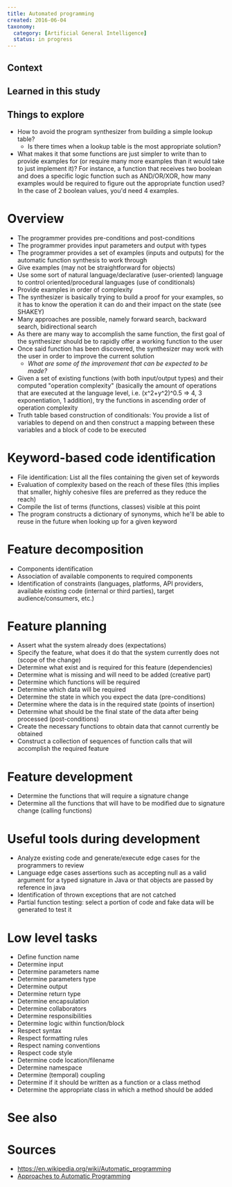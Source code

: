 ```yaml
---
title: Automated programming
created: 2016-06-04
taxonomy:
  category: [Artificial General Intelligence]
  status: in progress
---
```


## Context

## Learned in this study

## Things to explore
* How to avoid the program synthesizer from building a simple lookup table?
	* Is there times when a lookup table is the most appropriate solution?
* What makes it that some functions are just simpler to write than to provide examples for (or require many more examples than it would take to just implement it)? For instance, a function that receives two boolean and does a specific logic function such as AND/OR/XOR, how many examples would be required to figure out the appropriate function used? In the case of 2 boolean values, you'd need 4 examples.

# Overview
* The programmer provides pre-conditions and post-conditions
* The programmer provides input parameters and output with types
* The programmer provides a set of examples (inputs and outputs) for the automatic function synthesis to work through
* Give examples (may not be straightforward for objects)
* Use some sort of natural language/declarative (user-oriented) language to control oriented/procedural languages (use of conditionals)
* Provide examples in order of complexity
* The synthesizer is basically trying to build a proof for your examples, so it has to know the operation it can do and their impact on the state (see SHAKEY)
* Many approaches are possible, namely forward search, backward search, bidirectional search
* As there are many way to accomplish the same function, the first goal of the synthesizer should be to rapidly offer a working function to the user
* Once said function has been discovered, the synthesizer may work with the user in order to improve the current solution
	* *What are some of the improvement that can be expected to be made?*
* Given a set of existing functions (with both input/output types) and their computed "operation complexity" (basically the amount of operations that are executed at the language level, i.e. (x^2+y^2)^0.5 => 4, 3 exponentiation, 1 addition), try the functions in ascending order of operation complexity
* Truth table based construction of conditionals: You provide a list of variables to depend on and then construct a mapping between these variables and a block of code to be executed

# Keyword-based code identification
* File identification: List all the files containing the given set of keywords
* Evaluation of complexity based on the reach of these files (this implies that smaller, highly cohesive files are preferred as they reduce the reach)
* Compile the list of terms (functions, classes) visible at this point
* The program constructs a dictionary of synonyms, which he'll be able to reuse in the future when looking up for a given keyword

# Feature decomposition
* Components identification
* Association of available components to required components
* Identification of constraints (languages, platforms, API providers, available existing code (internal or third parties), target audience/consumers, etc.)

# Feature planning
* Assert what the system already does (expectations)
* Specify the feature, what does it do that the system currently does not (scope of the change)
* Determine what exist and is required for this feature (dependencies)
* Determine what is missing and will need to be added (creative part)
* Determine which functions will be required
* Determine which data will be required
* Determine the state in which you expect the data (pre-conditions)
* Determine where the data is in the required state (points of insertion)
* Determine what should be the final state of the data after being processed (post-conditions)
* Create the necessary functions to obtain data that cannot currently be obtained
* Construct a collection of sequences of function calls that will accomplish the required feature

# Feature development
* Determine the functions that will require a signature change
* Determine all the functions that will have to be modified due to signature change (calling functions)

# Useful tools during development
* Analyze existing code and generate/execute edge cases for the programmers to review
* Language edge cases assertions such as accepting null as a valid argument for a typed signature in Java or that objects are passed by reference in java
* Identification of thrown exceptions that are not catched
* Partial function testing: select a portion of code and fake data will be generated to test it

# Low level tasks
* Define function name
* Determine input
* Determine parameters name
* Determine parameters type
* Determine output
* Determine return type
* Determine encapsulation
* Determine collaborators
* Determine responsibilities
* Determine logic within function/block
* Respect syntax
* Respect formatting rules
* Respect naming conventions
* Respect code style
* Determine code location/filename
* Determine namespace
* Determine (temporal) coupling
* Determine if it should be written as a function or a class method
* Determine the appropriate class in which a method should be added

# See also

# Sources
* https://en.wikipedia.org/wiki/Automatic_programming
* [Approaches to Automatic Programming](http://www.sciencedirect.com/science/article/pii/S0065245808605197)
